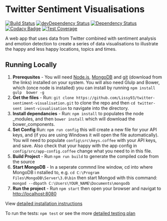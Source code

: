 # Twitter Sentiment Visualisations

[![Build Status](https://travis-ci.org/Lissy93/twitter-sentiment-visualisation.svg?branch=dev)](https://travis-ci.org/Lissy93/twitter-sentiment-visualisation)
[![devDependency Status](https://david-dm.org/lissy93/twitter-sentiment-visualisation/dev-status.svg)](https://david-dm.org/lissy93/twitter-sentiment-visualisation#info=devDependencies)
[![Dependency Status](https://david-dm.org/lissy93/twitter-sentiment-visualisation.svg)](https://david-dm.org/lissy93/twitter-sentiment-visualisation)
[![Codacy Badge](https://api.codacy.com/project/badge/1caedd6623554c5cacb3cb450bc30a62)](https://www.codacy.com/app/lissy93/twitter-sentiment-visualisation)
[![Test Coverage](https://codeclimate.com/github/Lissy93/twitter-sentiment-visualisation/badges/coverage.svg)](https://codeclimate.com/github/Lissy93/twitter-sentiment-visualisation/coverage)

A web app that uses data from Twitter combined with sentiment analysis and
emotion detection to create a series of data visualisations to illustrate
the happy and less happy locations, topics and times.

## Running Locally
1. **Prerequsites** - You will need [Node.js], [MongoDB] and [git] (download 
from the links) installed on your system. You will also need Glulp and Bower, 
which (once node is installed) you can install by running ```npm install gulp 
bower -g```
2. **Get the files** - Run: ```git clone https://github.com/Lissy93/twitter-
sentiment-visualisation.git``` to clone the repo and then ```cd twitter-sent
iment-visualisation```  to navigate into the directory.
3. **Install dependancies** -  Run: ```npm install``` to populates the node
_modules, and then ```bower install``` which will download the bower_components.
4. **Set Config** Run: ```npm run config``` this will create a new file for your
 API keys, and (if you are using Windows it will open the file automatically). 
 You will need to populate ```config\src\keys.coffee``` with your API keys, and save.
 Also check that your happy with the app config in ```config/src/app-config.coffee```
 change what you need to in this file.
5. **Build Project** - Run ```npm run build``` to generate the compiled code from
 the source
6. **Start MongoDB** - In a seperate commnd line window, cd into where MongoDB i
nstalled to, e.g. ```cd C:\Program Files\MongoDB\Server\3.0\bin``` then start 
Mongod with this command: ```mongod --dbpath C:\Users\YOUR_NAME\Documents\mongodb```
7. **Run the project** - Run ```npm start``` then open your browser and navigat 
to [http://localhost:8080]

View [detailed installation instructions]

To run the tests: ```npm test``` or see the more [detailed testing plan]


   [Node.js]: <https://nodejs.org/en/>
   [MongoDB]: <https://www.mongodb.org/>
   [git]: <https://git-scm.com/>
   [http://localhost:8080]: <http://localhost:8080>
   [detailed installation instructions]: <docs/installation-instructions.md>
   [detailed testing plan]: <docs/methodology-testing.md>


